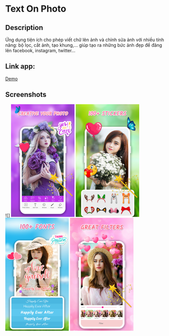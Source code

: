 # Text On Photo

## Description
Ứng dụng tiện ích cho phép viết chữ lên ảnh và chỉnh sửa ảnh với nhiều tính năng: bộ lọc, cắt ảnh, tạo khung,... giúp tạo ra những bức ảnh đẹp để đăng lên facebook, instagram, twitter...

## Link app: 
[Demo](https://github.com/quangda280296/TextOnPhoto/blob/master/app/release/app-release.apk) 

## Screenshots
![]
<img src="./screenshots/1_Home Screenshot.jpg" width="200">
<img src="./screenshots/2_stickers screenshot.jpg" width="200">
<img src="./screenshots/3_text screenshot.jpg" width="200">
<img src="./screenshots/4_filter screenshot.jpg" width="200">

